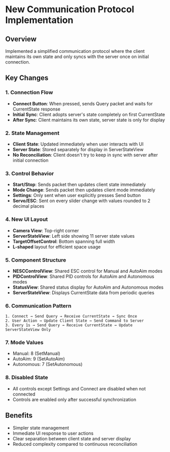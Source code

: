 # New Communication Protocol Implementation

## Overview
Implemented a simplified communication protocol where the client maintains its own state and only syncs with the server once on initial connection.

## Key Changes

### 1. **Connection Flow**
- **Connect Button**: When pressed, sends Query packet and waits for CurrentState response
- **Initial Sync**: Client adopts server's state completely on first CurrentState
- **After Sync**: Client maintains its own state, server state is only for display

### 2. **State Management**
- **Client State**: Updated immediately when user interacts with UI
- **Server State**: Stored separately for display in ServerStateView
- **No Reconciliation**: Client doesn't try to keep in sync with server after initial connection

### 3. **Control Behavior**
- **Start/Stop**: Sends packet then updates client state immediately
- **Mode Change**: Sends packet then updates client mode immediately  
- **Settings**: Only sent when user explicitly presses Send button
- **Servo/ESC**: Sent on every slider change with values rounded to 2 decimal places

### 4. **New UI Layout**
- **Camera View**: Top-right corner
- **ServerStateView**: Left side showing 11 server state values
- **TargetOffsetControl**: Bottom spanning full width
- **L-shaped** layout for efficient space usage

### 5. **Component Structure**
- **NESCControlView**: Shared ESC control for Manual and AutoAim modes
- **PIDControlView**: Shared PID controls for AutoAim and Autonomous modes
- **StatusView**: Shared status display for AutoAim and Autonomous modes
- **ServerStateView**: Displays CurrentState data from periodic queries

### 6. **Communication Pattern**
```
1. Connect → Send Query → Receive CurrentState → Sync Once
2. User Action → Update Client State → Send Command to Server
3. Every 1s → Send Query → Receive CurrentState → Update ServerStateView Only
```

### 7. **Mode Values**
- Manual: 8 (SetManual)
- AutoAim: 9 (SetAutoAim)  
- Autonomous: 7 (SetAutonomous)

### 8. **Disabled State**
- All controls except Settings and Connect are disabled when not connected
- Controls are enabled only after successful synchronization

## Benefits
- Simpler state management
- Immediate UI response to user actions
- Clear separation between client state and server display
- Reduced complexity compared to continuous reconciliation 